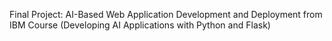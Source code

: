 Final Project: AI-Based Web Application Development and Deployment from IBM Course (Developing AI Applications with Python and Flask)
